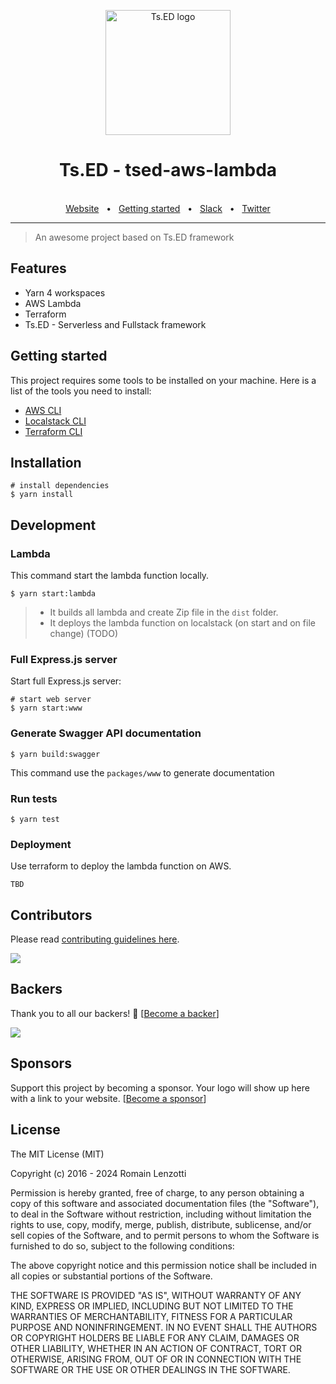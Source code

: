 <p style="text-align: center" align="center">
  <a href="https://tsed.io" target="_blank"><img src="https://tsed.io/tsed-og.png" width="200" alt="Ts.ED logo"/></a>
</p>

<div align="center">
  <h1>Ts.ED - tsed-aws-lambda</h1>
  <br />
  <div align="center">
    <a href="https://cli.tsed.io/">Website</a>
    <span>&nbsp;&nbsp;•&nbsp;&nbsp;</span>
    <a href="https://cli.tsed.io/getting-started.html">Getting started</a>
    <span>&nbsp;&nbsp;•&nbsp;&nbsp;</span>
    <a href="https://api.tsed.io/rest/slack/tsedio/tsed">Slack</a>
    <span>&nbsp;&nbsp;•&nbsp;&nbsp;</span>
    <a href="https://twitter.com/TsED_io">Twitter</a>
  </div>
  <hr />
</div>

> An awesome project based on Ts.ED framework

## Features

- Yarn 4 workspaces
- AWS Lambda
- Terraform
- Ts.ED - Serverless and Fullstack framework

## Getting started

This project requires some tools to be installed on your machine. Here is a list of the tools you need to install:

- [AWS CLI](https://docs.aws.amazon.com/fr_fr/cli/latest/userguide/getting-started-install.html)
- [Localstack CLI](https://docs.localstack.cloud/getting-started/installation/#localstack-cli)
- [Terraform CLI](https://developer.hashicorp.com/terraform/tutorials/aws-get-started/install-cli)

## Installation

```batch
# install dependencies
$ yarn install
```

## Development

### Lambda

This command start the lambda function locally.

```batch
$ yarn start:lambda
```

> - It builds all lambda and create Zip file in the `dist` folder.
> - It deploys the lambda function on localstack (on start and on file change) (TODO)

### Full Express.js server

Start full Express.js server:

```batch
# start web server
$ yarn start:www
```

### Generate Swagger API documentation

```batch
$ yarn build:swagger
```

This command use the `packages/www` to generate documentation

### Run tests

```batch
$ yarn test
```

### Deployment

Use terraform to deploy the lambda function on AWS.

```batch
TBD
```

## Contributors

Please read [contributing guidelines here](./CONTRIBUTING.md).

<a href="https://github.com/tsedio/tsed/graphs/contributors"><img src="https://opencollective.com/tsed/contributors.svg?width=890" /></a>

## Backers

Thank you to all our backers! 🙏 [[Become a backer](https://opencollective.com/tsed#backer)]

<a href="https://opencollective.com/tsed#backers" target="_blank"><img src="https://opencollective.com/tsed/tiers/backer.svg?width=890"></a>

## Sponsors

Support this project by becoming a sponsor. Your logo will show up here with a link to your website. [[Become a sponsor](https://opencollective.com/tsed#sponsor)]

## License

The MIT License (MIT)

Copyright (c) 2016 - 2024 Romain Lenzotti

Permission is hereby granted, free of charge, to any person obtaining a copy of this software and associated documentation files (the "Software"), to deal in the Software without restriction, including without limitation the rights to use, copy, modify, merge, publish, distribute, sublicense, and/or sell copies of the Software, and to permit persons to whom the Software is furnished to do so, subject to the following conditions:

The above copyright notice and this permission notice shall be included in all copies or substantial portions of the Software.

THE SOFTWARE IS PROVIDED "AS IS", WITHOUT WARRANTY OF ANY KIND, EXPRESS OR IMPLIED, INCLUDING BUT NOT LIMITED TO THE WARRANTIES OF MERCHANTABILITY, FITNESS FOR A PARTICULAR PURPOSE AND NONINFRINGEMENT. IN NO EVENT SHALL THE AUTHORS OR COPYRIGHT HOLDERS BE LIABLE FOR ANY CLAIM, DAMAGES OR OTHER LIABILITY, WHETHER IN AN ACTION OF CONTRACT, TORT OR OTHERWISE, ARISING FROM, OUT OF OR IN CONNECTION WITH THE SOFTWARE OR THE USE OR OTHER DEALINGS IN THE SOFTWARE.
